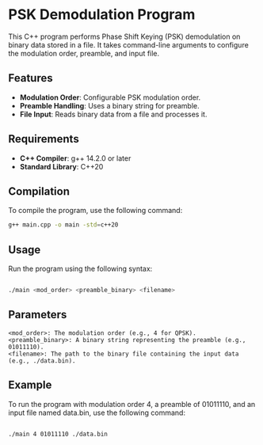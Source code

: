 # PSK Demodulation Program

This C++ program performs Phase Shift Keying (PSK) demodulation on binary data stored in a file. It takes command-line arguments to configure the modulation order, preamble, and input file.

## Features

- **Modulation Order**: Configurable PSK modulation order.
- **Preamble Handling**: Uses a binary string for preamble.
- **File Input**: Reads binary data from a file and processes it.

## Requirements

- **C++ Compiler**: g++ 14.2.0 or later
- **Standard Library**: C++20

## Compilation

To compile the program, use the following command:

```bash
g++ main.cpp -o main -std=c++20
```
## Usage

Run the program using the following syntax:

```bash

./main <mod_order> <preamble_binary> <filename>
```

## Parameters

    <mod_order>: The modulation order (e.g., 4 for QPSK).
    <preamble_binary>: A binary string representing the preamble (e.g., 01011110).
    <filename>: The path to the binary file containing the input data (e.g., ./data.bin).

## Example

To run the program with modulation order 4, a preamble of 01011110, and an input file named data.bin, use the following command:

```bash

./main 4 01011110 ./data.bin
```

